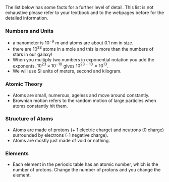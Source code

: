 The list below  has some facts for a further level of detail. This list is not exhaustive please refer to your textbook and to the webpages before for the detailed information.

### Numbers and Units

- a nanometer is $10^{-9}$ m and atoms are about 0.1 nm in size.
- there are $10^{23}$ atoms in a mole and this is more than the numbers of stars in our galaxy!
- When you multiply two numbers in exponential notation you add the exponents. $10^{23} \times 10^{-10}$ gives $10^{23-10}= 10^{13}$.
- We will use SI units of meters, second and kilogram.

### Atomic Theory

- Atoms are small, numerous, ageless and move around constantly.
- Brownian motion refers to the random motion of large particles when atoms constantly hit them.

### Structure of Atoms

- Atoms are made of protons (+ 1 electric charge) and neutrons (0 charge) surrounded by electrons (-1 negative charge).
- Atoms are mostly just made of void or nothing.

### Elements

- Each element in the periodic table has an atomic number, which is the number of protons. Change the number of protons and you change the element.